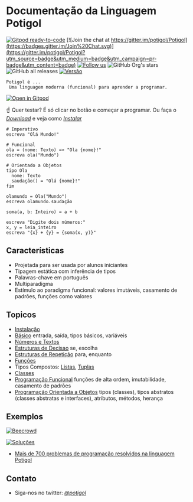 # Documentação da Linguagem Potigol
[![Gitpod ready-to-code](https://img.shields.io/badge/Gitpod-ready--to--code-blue?logo=gitpod)](https://gitpod.io/#https://github.com/potigol/gitpod)
[![Join the chat at https://gitter.im/potigol/Potigol](https://badges.gitter.im/Join%20Chat.svg)](https://gitter.im/potigol/Potigol?utm_source=badge&utm_medium=badge&utm_campaign=pr-badge&utm_content=badge)
[![Follow us](https://img.shields.io/twitter/follow/potigol.svg?style=social)](http://twitter.com/potigol)
![GitHub Org's stars](https://img.shields.io/github/stars/potigol?style=social)
![GitHub all releases](https://img.shields.io/github/downloads/potigol/potigol/total)
[![Versão](https://img.shields.io/badge/Versão-1.0-green)](https://github.com/potigol/Potigol/releases)

<!--a href="hacktoberfest"><img src="https://hacktoberfest.digitalocean.com/_nuxt/img/logo-hacktoberfest-full.f42e3b1.svg" width=250></a-->

<!-- [![Open in Gitpod](https://gitpod.io/button/open-in-gitpod.svg)](https://gitpod.io#https://github.com/potigol/gitpod) -->

<!-- [![IFRN](logo_ifrn_40.png)](https://www.ifrn.edu.br) -->

```tip
Potigol é ...
 Uma linguagem moderna (funcional) para aprender a programar.
```

[![Open in Gitpod](https://gitpod.io/button/open-in-gitpod.svg)](https://gitpod.io/#https://github.com/potigol/potigol-image)

:point_up: Quer testar? É só clicar no botão e começar a programar. Ou 
faça o *[Download](https://github.com/potigol/Potigol/releases)* e veja como *[Instalar](https://github.com/potigol/Potigol#como-usar)*


```portugol
# Imperativo
escreva "Olá Mundo!"

# Funcional
ola = (nome: Texto) => "Ola {nome}!"
escreva ola("Mundo")

# Orientado a Objetos
tipo Ola
  nome: Texto
  saudação() = "Olá {nome}!"
fim

olamundo = Ola("Mundo")
escreva olamundo.saudação
```

```portugol
soma(a, b: Inteiro) = a + b

escreva "Digite dois números:"
x, y = leia_inteiro
escreva "{x} + {y} = {soma(x, y)}"
```

## Características
 * Projetada para ser usada por alunos iniciantes
 * Tipagem estática com inferência de tipos
 * Palavras-chave em português
 * Multiparadigma
 * Estímulo ao paradigma funcional: valores imutáveis, casamento de padrões, funções como valores

## Topicos

 * [Instalação](instalacao)
 * [Básico](basico) entrada, saída, tipos básicos, variáveis
 * [Números e Textos](numeros_textos)
 * [Estruturas de Decisao](estruturas/decisao) se, escolha
 * [Estruturas de Repetição](estruturas/repeticao) para, enquanto
 * [Funções](funcoes)
 * Tipos Compostos: [Listas](lista_tupla/listas), [Tuplas](lista_tupla/listas)
 * [Classes](tipos)
 * [Programação Funcional](funcional) funções de alta ordem, imutabilidade, casamento de padrões
 * [Programação Orientada a Objetos](objetos) tipos (classes), tipos abstratos (classes abstratas e interfaces), atributos, métodos, herança

## Exemplos
[![Beecrowd](https://www.beecrowd.com.br/judge/img/5.0/logo-beecrowd.png)](https://potigol.github.io/beecrowd/)

[![Soluções](https://img.shields.io/badge/Problemas%20Resolvidos-840-blue)]([https://github.com/potigol/beecrowd/commits/master](https://potigol.github.io/beecrowd/))

 - [Mais de 700 problemas de programação resolvidos na linguagem Potigol](https://potigol.github.io/beecrowd/) 

## Contato

 - Siga-nos no twitter: *[@potigol](https://twitter.com/potigol)*
